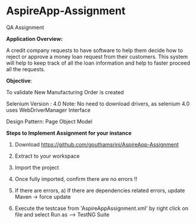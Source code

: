 # AspireApp-Assignment
QA Assignment

**Application Overview:**

A credit company requests to have software to help them decide how to reject or approve
a money loan request from their customers. This system will help to keep track of all the
loan information and help to faster proceed all the requests.

**Objective**:

To validate New Manufacturing Order is created

Selenium Version : 4.0
Note: No need to download drivers, as selenium 4.0 uses WebDriverManager Interface

Design Pattern:  Page Object Model


**Steps to Implement Assignment for your instance**

1. Download https://github.com/gouthamsrini/AspireApp-Assignment 
2. Extract to your workspace
3. Import the project 
4. Once fully imported, confirm there are no errors !!
5. If there are errors,
       a) If there are dependencies related errors, update Maven -> force update
       
6. Execute the testcase from 'AspireAppAssignment.xml' by right click on file and select  Run as --> TestNG Suite
